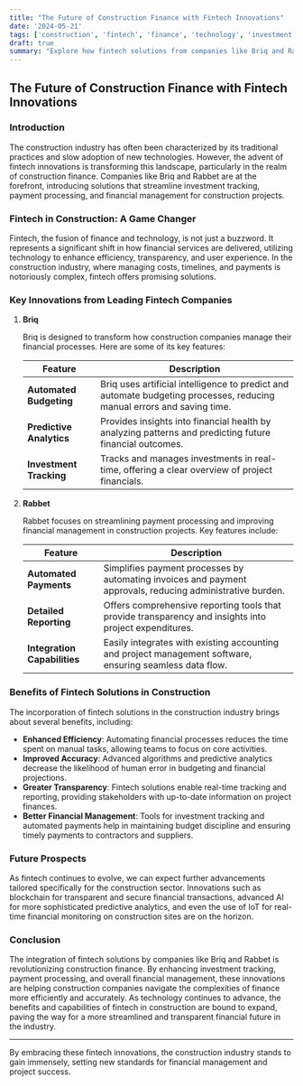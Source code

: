 ```yaml
---
title: "The Future of Construction Finance with Fintech Innovations"
date: '2024-05-21'
tags: ['construction', 'fintech', 'finance', 'technology', 'investment', 'payment processing', 'financial management']
draft: true
summary: "Explore how fintech solutions from companies like Briq and Rabbet are changing the landscape of construction finance, providing better investment tracking, payment processing, and financial management for projects."
---
```


## The Future of Construction Finance with Fintech Innovations

### Introduction

The construction industry has often been characterized by its traditional practices and slow adoption of new technologies. However, the advent of fintech innovations is transforming this landscape, particularly in the realm of construction finance. Companies like Briq and Rabbet are at the forefront, introducing solutions that streamline investment tracking, payment processing, and financial management for construction projects.

### Fintech in Construction: A Game Changer

Fintech, the fusion of finance and technology, is not just a buzzword. It represents a significant shift in how financial services are delivered, utilizing technology to enhance efficiency, transparency, and user experience. In the construction industry, where managing costs, timelines, and payments is notoriously complex, fintech offers promising solutions.

### Key Innovations from Leading Fintech Companies

1. **Briq**

   Briq is designed to transform how construction companies manage their financial processes. Here are some of its key features:

   | Feature | Description |
   |---------|-------------|
   | **Automated Budgeting** | Briq uses artificial intelligence to predict and automate budgeting processes, reducing manual errors and saving time. |
   | **Predictive Analytics** | Provides insights into financial health by analyzing patterns and predicting future financial outcomes. |
   | **Investment Tracking** | Tracks and manages investments in real-time, offering a clear overview of project financials. |

2. **Rabbet**

   Rabbet focuses on streamlining payment processing and improving financial management in construction projects. Key features include:

   | Feature | Description |
   |---------|-------------|
   | **Automated Payments** | Simplifies payment processes by automating invoices and payment approvals, reducing administrative burden. |
   | **Detailed Reporting** | Offers comprehensive reporting tools that provide transparency and insights into project expenditures. |
   | **Integration Capabilities** | Easily integrates with existing accounting and project management software, ensuring seamless data flow. |

### Benefits of Fintech Solutions in Construction

The incorporation of fintech solutions in the construction industry brings about several benefits, including:

- **Enhanced Efficiency**: Automating financial processes reduces the time spent on manual tasks, allowing teams to focus on core activities.
- **Improved Accuracy**: Advanced algorithms and predictive analytics decrease the likelihood of human error in budgeting and financial projections.
- **Greater Transparency**: Fintech solutions enable real-time tracking and reporting, providing stakeholders with up-to-date information on project finances.
- **Better Financial Management**: Tools for investment tracking and automated payments help in maintaining budget discipline and ensuring timely payments to contractors and suppliers.

### Future Prospects

As fintech continues to evolve, we can expect further advancements tailored specifically for the construction sector. Innovations such as blockchain for transparent and secure financial transactions, advanced AI for more sophisticated predictive analytics, and even the use of IoT for real-time financial monitoring on construction sites are on the horizon.

### Conclusion

The integration of fintech solutions by companies like Briq and Rabbet is revolutionizing construction finance. By enhancing investment tracking, payment processing, and overall financial management, these innovations are helping construction companies navigate the complexities of finance more efficiently and accurately. As technology continues to advance, the benefits and capabilities of fintech in construction are bound to expand, paving the way for a more streamlined and transparent financial future in the industry.

---

By embracing these fintech innovations, the construction industry stands to gain immensely, setting new standards for financial management and project success.
```
